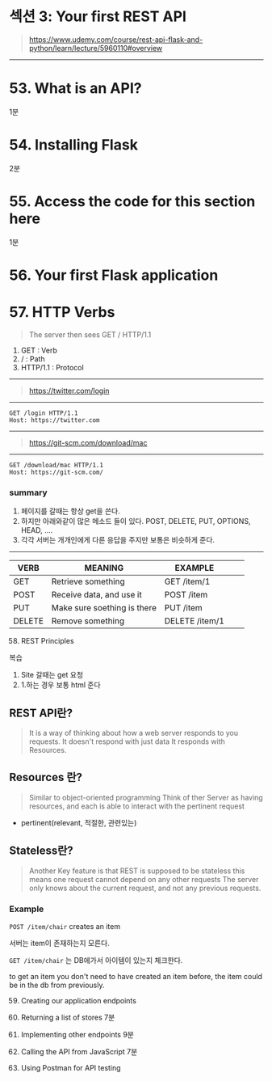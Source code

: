 # 섹션 3: Your first REST API
> https://www.udemy.com/course/rest-api-flask-and-python/learn/lecture/5960110#overview

---


# 53. What is an API?
1분

# 54. Installing Flask
2분

# 55. Access the code for this section here
1분

# 56. Your first Flask application


# 57. HTTP Verbs




> The server then sees GET /  HTTP/1.1

1. GET : Verb
2. / : Path
3. HTTP/1.1 : Protocol

---

> https://twitter.com/login
---

`GET /login HTTP/1.1 `\
`Host: https://twitter.com` 


---

> https://git-scm.com/download/mac
---

`GET /download/mac HTTP/1.1 `\
`Host: https://git-scm.com/`

### summary

1.  페이지를 갈때는 항상 get을 쓴다.
2. 하지만 아래와같이 많은 메소드 들이 있다. POST, DELETE, PUT, OPTIONS, HEAD, ....
3. 각각 서버는 개개인에게 다른 응답을 주지만 보통은 비슷하게 준다.

---

| VERB   | MEANING                     | EXAMPLE        |   |   |
|--------|-----------------------------|----------------|---|---|
| GET    | Retrieve something          | GET /item/1    |   |   |
| POST   | Receive data, and use it    | POST /item     |   |   |
| PUT    | Make sure soething is there | PUT /item      |   |   |
| DELETE | Remove something            | DELETE /item/1 |   |   |




58. REST Principles

복습

1. Site 갈때는 get 요청
2. 1.하는 경우 보통 html 준다

## REST API란?

> It is a way of thinking about how a web server responds to you  requests.
> It doesn't respond with just data
> It responds with Resources.


## Resources 란?
> Similar to object-oriented programming
> Think of ther Server as having resources, and each is able to interact with the pertinent request

* pertinent(relevant, 적절한, 관련있는)
  
## Stateless란?

> Another Key feature is that REST is supposed to be stateless
> this means one request cannot depend on any other requests
> The server only knows about the current request, and not any previous requests.
 
### Example

`POST /item/chair` creates an item

서버는 item이 존재하는지 모른다.

`GET /item/chair` 는 DB에가서 아이템이 있는지 체크한다.

to get an item you don't need to have created an item before,
the item could be in the db from previously.





59. Creating our application endpoints




60. Returning a list of stores
7분

61. Implementing other endpoints
9분

62. Calling the API from JavaScript
7분

63. Using Postman for API testing
```

